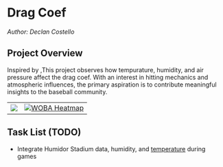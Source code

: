 # **Drag Coef**
*Author: Declan Costello*

## **Project Overview**

Inspired by ,This project observes how tempurature, humidity, and air pressure affect the drag coef. With an interest in hitting mechanics and atmospheric influences, the primary aspiration is to contribute meaningful insights to the baseball community.

<table>
<tbody>
  <tr>
    <td>
      <a href="https://github.com/dec1costello/Baseball/blob/main/Physics/Coefficient_of_a_Pitched_Baseball.ipynb">
        <img src="https://github.com/dec1costello/Baseball/assets/79241861/a2c62f05-3ecc-4c4e-891f-9a772f2cdfd7" />
      </a>
    </td>
    <td>
      <a href="https://github.com/dec1costello/Baseball/blob/main/Physics/Coefficient_of_a_Pitched_Baseball.ipynb">
        <img src="https://github.com/dec1costello/Baseball/assets/79241861/b7cee43a-5197-412e-abdb-2f5502605b96" alt="WOBA Heatmap" />
      </a>
    </td>
</tr>
</tbody>
</table>

## **Task List (TODO)**

- Integrate Humidor Stadium data, humidity, and [temperature](http://baseball.physics.illinois.edu/HRProbTemp.pdf) during games
